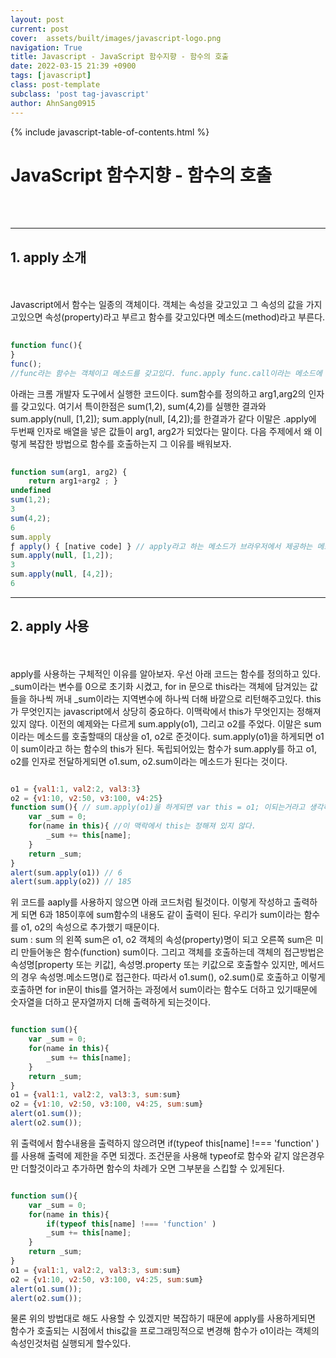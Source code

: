 ```yaml
---
layout: post
current: post
cover:  assets/built/images/javascript-logo.png
navigation: True
title: Javascript - JavaScript 함수지향 - 함수의 호출
date: 2022-03-15 21:39 +0900
tags: [javascript]
class: post-template
subclass: 'post tag-javascript'
author: AhnSang0915
---
```

{% include javascript-table-of-contents.html %}


# JavaScript 함수지향 - 함수의 호출

<br>
<br>

---

## 1. apply 소개
<br>
<br>
Javascript에서 함수는 일종의 객체이다. 객체는 속성을 갖고있고 그 속성의 값을 가지고있으면 속성(property)라고 부르고 함수를 갖고있다면 메소드(method)라고 부른다.

~~~javascript
	
function func(){ 
}
func();
//func라는 함수는 객체이고 메소드를 갖고있다. func.apply func.call이라는 메소드에 접근할수 있다. 이것들이 하는역할은 func라는 객체를 호출하는 역할을 한다.

~~~

아래는 크롬 개발자 도구에서 실행한 코드이다. sum함수를 정의하고  arg1,arg2의 인자를 갖고있다. 여기서 특이한점은 sum(1,2), sum(4,2)를 실행한 결과와 sum.apply(null, \[1,2]); sum.apply(null, \[4,2]);를 한결과가 같다 이말은 .apply에 두번째 인자로 배열을 넣은 값들이 arg1, arg2가 되었다는 말이다. 다음 주제에서 왜 이렇게 복잡한 방법으로 함수를 호출하는지 그 이유를 배워보자.


~~~javascript
	
function sum(arg1, arg2) {
    return arg1+arg2 ; }
undefined
sum(1,2);
3
sum(4,2);
6
sum.apply
ƒ apply() { [native code] } // apply라고 하는 메소드가 브라우저에서 제공하는 메소드이기때문에 코드를 보여줄수 없다는 말이다. 내장된 코드는 네이티브 코드라는 메세지를 보여주게 되어있다.
sum.apply(null, [1,2]);
3
sum.apply(null, [4,2]);
6

~~~

---

## 2. apply 사용
<br>
<br>
apply를 사용하는 구체적인 이유를 알아보자. 우선 아래 코드는 함수를 정의하고 있다. _sum이라는 변수를 0으로 초기화 시켰고, for in 문으로 this라는 객체에 담겨있는 값들을 하나씩 꺼내 _sum이라는 지역변수에 하나씩 더해 바깥으로 리턴해주고있다. this가 무엇인지는 javascript에서 상당히 중요하다. 이맥락에서 this가 무엇인지는 정해져 있지 않다. 이전의 예제와는 다르게 sum.apply(o1), 그리고 o2를 주었다. 이말은 sum이라는 메소드를 호출할때의 대상을 o1, o2로 준것이다. sum.apply(o1)을 하게되면 o1이 sum이라고 하는 함수의 this가 된다. 독립되어있는 함수가 sum.apply를 하고 o1, o2를 인자로 전달하게되면 o1.sum, o2.sum이라는 메소드가 된다는 것이다.


~~~javascript

o1 = {val1:1, val2:2, val3:3}
o2 = {v1:10, v2:50, v3:100, v4:25}
function sum(){ // sum.apply(o1)을 하게되면 var this = o1; 이되는거라고 생각하자.
    var _sum = 0; 
    for(name in this){ //이 맥락에서 this는 정해져 있지 않다.
        _sum += this[name];
    }
    return _sum;
}
alert(sum.apply(o1)) // 6
alert(sum.apply(o2)) // 185

~~~

위 코드를 aaply를 사용하지 않으면 아래 코드처럼 될것이다. 이렇게 작성하고 출력하게 되면 6과 185이후에 sum함수의 내용도 같이 출력이 된다. 우리가 sum이라는 함수를 o1, o2의 속성으로 추가했기 때문이다.<br> sum : sum 의 왼쪽 sum은 o1, o2 객체의 속성(property)명이 되고 오른쪽 sum은 미리 만들어놓은 함수(function) sum이다. 그리고 객체를 호출하는데 객체의 접근방법은 속성명[property 또는 키값], 속성명.property 또는 키값으로 호출할수 있지만, 메서드의 경우 속성명.메소드명()로 접근한다. 따라서 o1.sum(),
o2.sum()로 호출하고 이렇게 호출하면 for in문이 this를 열거하는 과정에서 sum이라는 함수도 더하고 있기때문에 숫자열을 더하고 문자열까지 더해 출력하게 되는것이다. 

~~~javascript

function sum(){
    var _sum = 0;
    for(name in this){ 
        _sum += this[name];
    }
    return _sum;
}
o1 = {val1:1, val2:2, val3:3, sum:sum}
o2 = {v1:10, v2:50, v3:100, v4:25, sum:sum}
alert(o1.sum());
alert(o2.sum());

~~~

위 출력에서 함수내용을 출력하지 않으려면  if(typeof this\[name] !=== 'function' )를 사용해 출력에 제한을 주면 되겠다. 조건문을 사용해 typeof로 함수와 같지 않은경우만 더할것이라고 추가하면 함수의 차례가 오면 그부분을 스킵할 수 있게된다.

~~~javascript

function sum(){
    var _sum = 0;
    for(name in this){
        if(typeof this[name] !=== 'function' )
        _sum += this[name];
    }
    return _sum;
}
o1 = {val1:1, val2:2, val3:3, sum:sum}
o2 = {v1:10, v2:50, v3:100, v4:25, sum:sum}
alert(o1.sum());
alert(o2.sum());

~~~

물론 위의 방법대로 해도 사용할 수 있겠지만 복잡하기 때문에 apply를 사용하게되면 함수가 호출되는 시점에서 this값을 프로그래밍적으로 변경해 함수가 o1이라는 객체의 속성인것처럼 실행되게 할수있다.